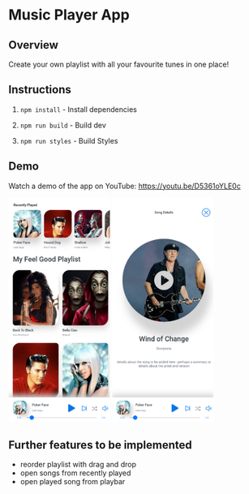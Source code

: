 # Music Player App

## Overview

Create your own playlist with all your favourite tunes in one place!

## Instructions

1. `npm install` - Install dependencies

2. `npm run build` - Build dev

3. `npm run styles` - Build Styles

## Demo

  Watch a demo of the app on YouTube: https://youtu.be/D5361oYLE0c
  
  <img src="demo/Playlist-home.png" width="200"/>   <img src="demo/song-details.png" width="200"/>


## Further features to be implemented

* reorder playlist with drag and drop
* open songs from recently played
* open played song from playbar
